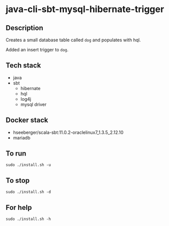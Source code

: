 # java-cli-sbt-mysql-hibernate-trigger

## Description
Creates a small database table
called `dog` and populates with hql.

Added an insert trigger to `dog`.

## Tech stack
- java
- sbt
  - hibernate
  - hql
  - log4j
  - mysql driver

## Docker stack
- hseeberger/scala-sbt:11.0.2-oraclelinux7_1.3.5_2.12.10
- mariadb

## To run
`sudo ./install.sh -u`

## To stop
`sudo ./install.sh -d`

## For help
`sudo ./install.sh -h`

